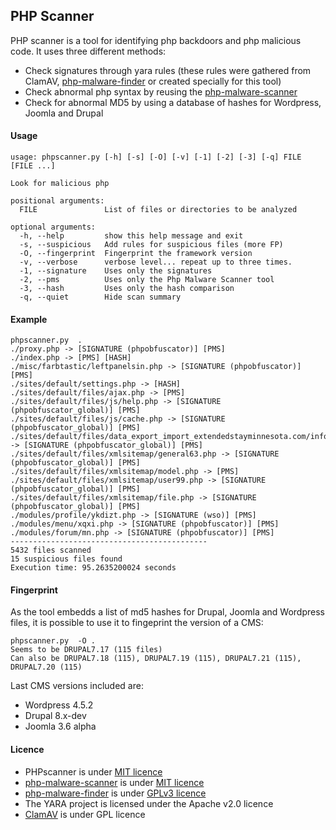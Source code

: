 ## PHP Scanner

PHP scanner is a tool for identifying php backdoors and php malicious code. It uses three different methods:
* Check signatures through yara rules (these rules were gathered from ClamAV, [php-malware-finder](https://github.com/nbs-system/php-malware-finder) or created specially for this tool)
* Check abnormal php syntax by reusing the [php-malware-scanner](https://github.com/planet-work/php-malware-scanner)
* Check for abnormal MD5 by using a database of hashes for Wordpress, Joomla and Drupal

#### Usage

```
usage: phpscanner.py [-h] [-s] [-O] [-v] [-1] [-2] [-3] [-q] FILE [FILE ...]

Look for malicious php

positional arguments:
  FILE               List of files or directories to be analyzed

optional arguments:
  -h, --help         show this help message and exit
  -s, --suspicious   Add rules for suspicious files (more FP)
  -O, --fingerprint  Fingerprint the framework version
  -v, --verbose      verbose level... repeat up to three times.
  -1, --signature    Uses only the signatures
  -2, --pms          Uses only the Php Malware Scanner tool
  -3, --hash         Uses only the hash comparison
  -q, --quiet        Hide scan summary

```

#### Example

```
phpscanner.py  .
./proxy.php -> [SIGNATURE (phpobfuscator)] [PMS]
./index.php -> [PMS] [HASH]
./misc/farbtastic/leftpanelsin.php -> [SIGNATURE (phpobfuscator)] [PMS]
./sites/default/settings.php -> [HASH]
./sites/default/files/ajax.php -> [PMS]
./sites/default/files/js/help.php -> [SIGNATURE (phpobfuscator_global)] [PMS]
./sites/default/files/js/cache.php -> [SIGNATURE (phpobfuscator_global)] [PMS]
./sites/default/files/data_export_import_extendedstayminnesota.com/info45.php -> [SIGNATURE (phpobfuscator_global)] [PMS]
./sites/default/files/xmlsitemap/general63.php -> [SIGNATURE (phpobfuscator_global)] [PMS]
./sites/default/files/xmlsitemap/model.php -> [PMS]
./sites/default/files/xmlsitemap/user99.php -> [SIGNATURE (phpobfuscator_global)] [PMS]
./sites/default/files/xmlsitemap/file.php -> [SIGNATURE (phpobfuscator_global)] [PMS]
./modules/profile/ykdizt.php -> [SIGNATURE (wso)] [PMS]
./modules/menu/xqxi.php -> [SIGNATURE (phpobfuscator)] [PMS]
./modules/forum/mn.php -> [SIGNATURE (phpobfuscator)] [PMS]
--------------------------------------------
5432 files scanned
15 suspicious files found
Execution time: 95.2635200024 seconds
```

#### Fingerprint

As the tool embedds a list of md5 hashes for Drupal, Joomla and Wordpress files, it is possible to use it to fingeprint the version of a CMS:
```
phpscanner.py  -O .
Seems to be DRUPAL7.17 (115 files)
Can also be DRUPAL7.18 (115), DRUPAL7.19 (115), DRUPAL7.21 (115), DRUPAL7.20 (115)
```

Last CMS versions included are:
* Wordpress 4.5.2
* Drupal 8.x-dev
* Joomla 3.6 alpha

#### Licence

* PHPscanner is under [MIT licence](https://github.com/Te-k/phpscanner/blob/master/LICENSE)
* [php-malware-scanner](https://github.com/planet-work/php-malware-scanner/) is under [MIT licence](https://github.com/planet-work/php-malware-scanner/blob/master/LICENSE)
* [php-malware-finder](https://github.com/nbs-system/php-malware-finder/) is under [GPLv3 licence](https://github.com/nbs-system/php-malware-finder/blob/master/php-malware-finder/LICENSE)
* The YARA project is licensed under the Apache v2.0 licence
* [ClamAV](https://www.clamav.net/) is under GPL licence
